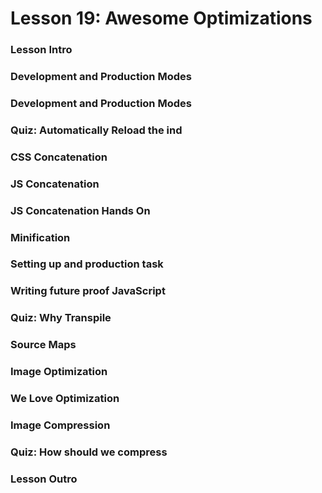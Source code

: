 # Lesson 19: Awesome Optimizations

### Lesson Intro
### Development and Production Modes
### Development and Production Modes
### Quiz: Automatically Reload the ind
### CSS Concatenation
### JS Concatenation
### JS Concatenation Hands On
### Minification
### Setting up and production task
### Writing future proof JavaScript
### Quiz: Why Transpile
### Source Maps
### Image Optimization
### We Love Optimization
### Image Compression
### Quiz: How should we compress
### Lesson Outro
